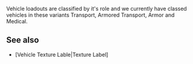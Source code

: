 Vehicle loadouts are classified by it's role and we currently have classed vehicles in these variants Transport, Armored Transport, Armor and Medical. 

## See also
* [Vehicle Texture Lable|Texture Label]